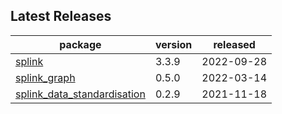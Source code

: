 ## Latest Releases
| package | version | released |
|--------------|-----------|-------------|
| [splink](https://github.com/moj-analytical-services/splink) | 3.3.9 | 2022-09-28 |
| [splink_graph](https://github.com/moj-analytical-services/splink_graph) | 0.5.0 | 2022-03-14 |
| [splink_data_standardisation](https://github.com/moj-analytical-services/splink_data_standardisation) | 0.2.9 | 2021-11-18 |
